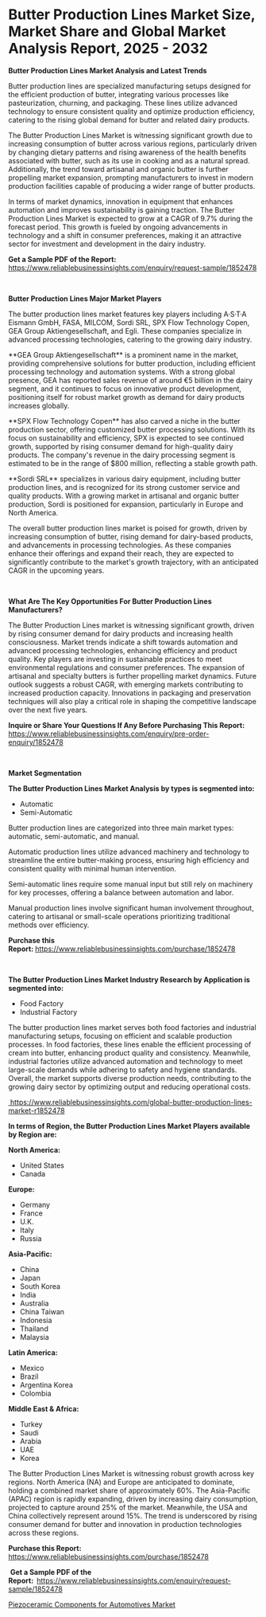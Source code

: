 <p><h1>Butter Production Lines Market Size, Market Share and Global Market Analysis Report, 2025 - 2032</h1></p><p><strong>Butter Production Lines Market Analysis and Latest Trends</strong></p>
<p><p>Butter production lines are specialized manufacturing setups designed for the efficient production of butter, integrating various processes like pasteurization, churning, and packaging. These lines utilize advanced technology to ensure consistent quality and optimize production efficiency, catering to the rising global demand for butter and related dairy products.</p><p>The Butter Production Lines Market is witnessing significant growth due to increasing consumption of butter across various regions, particularly driven by changing dietary patterns and rising awareness of the health benefits associated with butter, such as its use in cooking and as a natural spread. Additionally, the trend toward artisanal and organic butter is further propelling market expansion, prompting manufacturers to invest in modern production facilities capable of producing a wider range of butter products.</p><p>In terms of market dynamics, innovation in equipment that enhances automation and improves sustainability is gaining traction. The Butter Production Lines Market is expected to grow at a CAGR of 9.7% during the forecast period. This growth is fueled by ongoing advancements in technology and a shift in consumer preferences, making it an attractive sector for investment and development in the dairy industry.</p></p>
<p><strong>Get a Sample PDF of the Report:&nbsp;</strong> <a href="https://www.reliablebusinessinsights.com/enquiry/request-sample/1852478?utm_campaign=2665&utm_medium=2&utm_source=Github&utm_content=ia&utm_term=28022025&utm_id=butter-production-lines">https://www.reliablebusinessinsights.com/enquiry/request-sample/1852478</a></p>
<p>&nbsp;</p>
<p><strong>Butter Production Lines Major Market Players</strong></p>
<p><p>The butter production lines market features key players including A·S·T·A Eismann GmbH, FASA, MILCOM, Sordi SRL, SPX Flow Technology Copen, GEA Group Aktiengesellschaft, and Egli. These companies specialize in advanced processing technologies, catering to the growing dairy industry.</p><p>**GEA Group Aktiengesellschaft** is a prominent name in the market, providing comprehensive solutions for butter production, including efficient processing technology and automation systems. With a strong global presence, GEA has reported sales revenue of around €5 billion in the dairy segment, and it continues to focus on innovative product development, positioning itself for robust market growth as demand for dairy products increases globally.</p><p>**SPX Flow Technology Copen** has also carved a niche in the butter production sector, offering customized butter processing solutions. With its focus on sustainability and efficiency, SPX is expected to see continued growth, supported by rising consumer demand for high-quality dairy products. The company's revenue in the dairy processing segment is estimated to be in the range of $800 million, reflecting a stable growth path.</p><p>**Sordi SRL** specializes in various dairy equipment, including butter production lines, and is recognized for its strong customer service and quality products. With a growing market in artisanal and organic butter production, Sordi is positioned for expansion, particularly in Europe and North America.</p><p>The overall butter production lines market is poised for growth, driven by increasing consumption of butter, rising demand for dairy-based products, and advancements in processing technologies. As these companies enhance their offerings and expand their reach, they are expected to significantly contribute to the market's growth trajectory, with an anticipated CAGR in the upcoming years.</p></p>
<p>&nbsp;</p>
<p><strong>What Are The Key Opportunities For Butter Production Lines Manufacturers?</strong></p>
<p><p>The Butter Production Lines market is witnessing significant growth, driven by rising consumer demand for dairy products and increasing health consciousness. Market trends indicate a shift towards automation and advanced processing technologies, enhancing efficiency and product quality. Key players are investing in sustainable practices to meet environmental regulations and consumer preferences. The expansion of artisanal and specialty butters is further propelling market dynamics. Future outlook suggests a robust CAGR, with emerging markets contributing to increased production capacity. Innovations in packaging and preservation techniques will also play a critical role in shaping the competitive landscape over the next five years.</p></p>
<p><strong>Inquire or Share Your Questions If Any Before Purchasing This Report:</strong> <a href="https://www.reliablebusinessinsights.com/enquiry/pre-order-enquiry/1852478?utm_campaign=2665&utm_medium=2&utm_source=Github&utm_content=ia&utm_term=28022025&utm_id=butter-production-lines">https://www.reliablebusinessinsights.com/enquiry/pre-order-enquiry/1852478</a></p>
<p>&nbsp;</p>
<p><strong>Market Segmentation</strong></p>
<p><strong>The Butter Production Lines Market Analysis by types is segmented into:</strong></p>
<p><ul><li>Automatic</li><li>Semi-Automatic</li></ul></p>
<p><p>Butter production lines are categorized into three main market types: automatic, semi-automatic, and manual. </p><p>Automatic production lines utilize advanced machinery and technology to streamline the entire butter-making process, ensuring high efficiency and consistent quality with minimal human intervention. </p><p>Semi-automatic lines require some manual input but still rely on machinery for key processes, offering a balance between automation and labor. </p><p>Manual production lines involve significant human involvement throughout, catering to artisanal or small-scale operations prioritizing traditional methods over efficiency.</p></p>
<p><strong>Purchase this Report:&nbsp;</strong><a href="https://www.reliablebusinessinsights.com/purchase/1852478?utm_campaign=2665&utm_medium=2&utm_source=Github&utm_content=ia&utm_term=28022025&utm_id=butter-production-lines">https://www.reliablebusinessinsights.com/purchase/1852478</a></p>
<p>&nbsp;</p>
<p><strong>The Butter Production Lines Market Industry Research by Application is segmented into:</strong></p>
<p><ul><li>Food Factory</li><li>Industrial Factory</li></ul></p>
<p><p>The butter production lines market serves both food factories and industrial manufacturing setups, focusing on efficient and scalable production processes. In food factories, these lines enable the efficient processing of cream into butter, enhancing product quality and consistency. Meanwhile, industrial factories utilize advanced automation and technology to meet large-scale demands while adhering to safety and hygiene standards. Overall, the market supports diverse production needs, contributing to the growing dairy sector by optimizing output and reducing operational costs.</p></p>
<p><a href="https://www.reliablebusinessinsights.com/global-butter-production-lines-market-r1852478?utm_campaign=2665&utm_medium=2&utm_source=Github&utm_content=ia&utm_term=28022025&utm_id=butter-production-lines">&nbsp;https://www.reliablebusinessinsights.com/global-butter-production-lines-market-r1852478</a></p>
<p><strong>In terms of Region, the Butter Production Lines Market Players available by Region are:</strong></p>
<p>
    <p> <strong> North America: </strong>
        <ul>
            <li>United States</li>
            <li>Canada</li>
        </ul>
        </p> 
    <p> <strong> Europe: </strong>
        <ul>
            <li>Germany</li>
            <li>France</li>
            <li>U.K.</li>
            <li>Italy</li>
            <li>Russia</li>
        </ul>
        </p> 
    <p> <strong> Asia-Pacific: </strong>
        <ul>
            <li>China</li>
            <li>Japan</li>
            <li>South Korea</li>
            <li>India</li>
            <li>Australia</li>
            <li>China Taiwan</li>
            <li>Indonesia</li>
            <li>Thailand</li>
            <li>Malaysia</li>
        </ul>
        </p> 
    <p> <strong> Latin America: </strong>
        <ul>
            <li>Mexico</li>
            <li>Brazil</li>
            <li>Argentina Korea</li>
            <li>Colombia</li>
        </ul>
        </p> 
    <p> <strong> Middle East & Africa: </strong>
        <ul>
            <li>Turkey</li>
            <li>Saudi</li>
            <li>Arabia</li>
            <li>UAE</li>
            <li>Korea</li>
        </ul>
    </p>
    </p>
<p><p>The Butter Production Lines Market is witnessing robust growth across key regions. North America (NA) and Europe are anticipated to dominate, holding a combined market share of approximately 60%. The Asia-Pacific (APAC) region is rapidly expanding, driven by increasing dairy consumption, projected to capture around 25% of the market. Meanwhile, the USA and China collectively represent around 15%. The trend is underscored by rising consumer demand for butter and innovation in production technologies across these regions.</p></p>
<p><strong>Purchase this Report: </strong><a href="https://www.reliablebusinessinsights.com/purchase/1852478?utm_campaign=2665&utm_medium=2&utm_source=Github&utm_content=ia&utm_term=28022025&utm_id=butter-production-lines">https://www.reliablebusinessinsights.com/purchase/1852478</a></p>
<p>&nbsp;<strong>Get a Sample PDF of the Report:&nbsp;&nbsp;</strong><a href="https://www.reliablebusinessinsights.com/enquiry/request-sample/1852478?utm_campaign=2665&utm_medium=2&utm_source=Github&utm_content=ia&utm_term=28022025&utm_id=butter-production-lines">https://www.reliablebusinessinsights.com/enquiry/request-sample/1852478</a></p>
<p><strong></strong></p>
<p><p><a href="https://github.com/mookiesville/Market-Research-Report-List-1/blob/main/piezoceramic-components-for-automotives-market.md?utm_campaign=2665&utm_medium=2&utm_source=Github&utm_content=ia&utm_term=28022025&utm_id=butter-production-lines">Piezoceramic Components for Automotives Market</a></p></p>